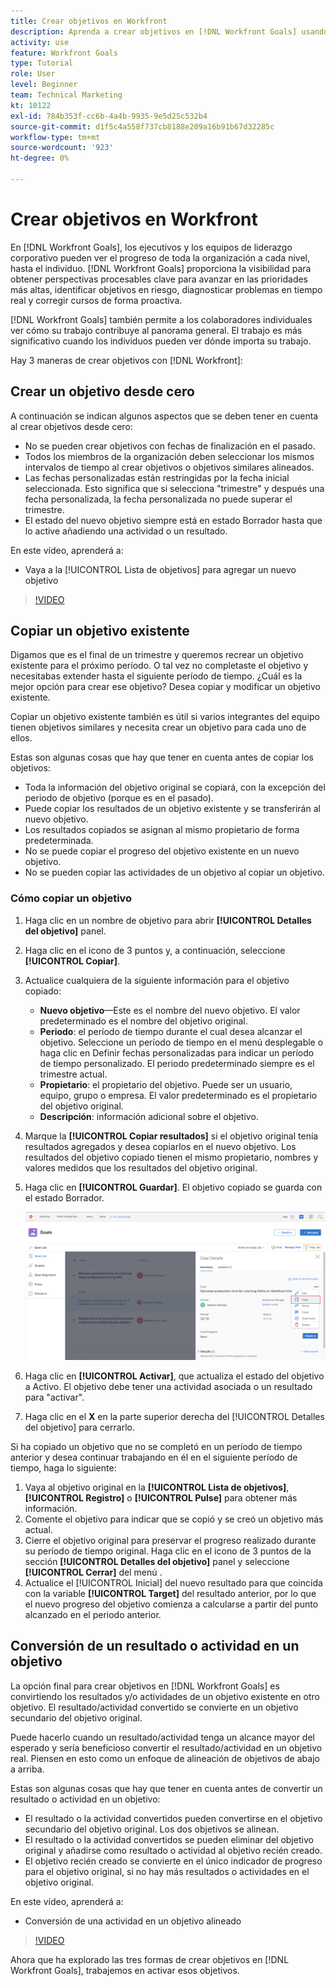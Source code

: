```yaml
---
title: Crear objetivos en Workfront
description: Aprenda a crear objetivos en [!DNL Workfront Goals] usando tres opciones diferentes.
activity: use
feature: Workfront Goals
type: Tutorial
role: User
level: Beginner
team: Technical Marketing
kt: 10122
exl-id: 784b353f-cc6b-4a4b-9935-9e5d25c532b4
source-git-commit: d1f5c4a558f737cb8188e209a16b91b67d32285c
workflow-type: tm+mt
source-wordcount: '923'
ht-degree: 0%

---
```


# Crear objetivos en Workfront

En [!DNL Workfront Goals], los ejecutivos y los equipos de liderazgo corporativo pueden ver el progreso de toda la organización a cada nivel, hasta el individuo. [!DNL Workfront Goals] proporciona la visibilidad para obtener perspectivas procesables clave para avanzar en las prioridades más altas, identificar objetivos en riesgo, diagnosticar problemas en tiempo real y corregir cursos de forma proactiva.

[!DNL Workfront Goals] también permite a los colaboradores individuales ver cómo su trabajo contribuye al panorama general. El trabajo es más significativo cuando los individuos pueden ver dónde importa su trabajo.

Hay 3 maneras de crear objetivos con [!DNL Workfront]:

## Crear un objetivo desde cero

A continuación se indican algunos aspectos que se deben tener en cuenta al crear objetivos desde cero:

* No se pueden crear objetivos con fechas de finalización en el pasado.
* Todos los miembros de la organización deben seleccionar los mismos intervalos de tiempo al crear objetivos o objetivos similares alineados.
* Las fechas personalizadas están restringidas por la fecha inicial seleccionada. Esto significa que si selecciona &quot;trimestre&quot; y después una fecha personalizada, la fecha personalizada no puede superar el trimestre.
* El estado del nuevo objetivo siempre está en estado Borrador hasta que lo active añadiendo una actividad o un resultado.

En este vídeo, aprenderá a:

* Vaya a la [!UICONTROL Lista de objetivos] para agregar un nuevo objetivo

>[!VIDEO](https://video.tv.adobe.com/v/335191/?quality=12)

## Copiar un objetivo existente

Digamos que es el final de un trimestre y queremos recrear un objetivo existente para el próximo período. O tal vez no completaste el objetivo y necesitabas extender hasta el siguiente período de tiempo. ¿Cuál es la mejor opción para crear ese objetivo? Desea copiar y modificar un objetivo existente.

Copiar un objetivo existente también es útil si varios integrantes del equipo tienen objetivos similares y necesita crear un objetivo para cada uno de ellos.

Estas son algunas cosas que hay que tener en cuenta antes de copiar los objetivos:

* Toda la información del objetivo original se copiará, con la excepción del periodo de objetivo (porque es en el pasado).
* Puede copiar los resultados de un objetivo existente y se transferirán al nuevo objetivo.
* Los resultados copiados se asignan al mismo propietario de forma predeterminada.
* No se puede copiar el progreso del objetivo existente en un nuevo objetivo.
* No se pueden copiar las actividades de un objetivo al copiar un objetivo.

### Cómo copiar un objetivo

1. Haga clic en un nombre de objetivo para abrir **[!UICONTROL Detalles del objetivo]** panel.
1. Haga clic en el icono de 3 puntos y, a continuación, seleccione **[!UICONTROL Copiar]**.
1. Actualice cualquiera de la siguiente información para el objetivo copiado:
   * **Nuevo objetivo**—Este es el nombre del nuevo objetivo. El valor predeterminado es el nombre del objetivo original.
   * **Periodo**: el período de tiempo durante el cual desea alcanzar el objetivo. Seleccione un período de tiempo en el menú desplegable o haga clic en Definir fechas personalizadas para indicar un período de tiempo personalizado. El periodo predeterminado siempre es el trimestre actual.
   * **Propietario**: el propietario del objetivo. Puede ser un usuario, equipo, grupo o empresa. El valor predeterminado es el propietario del objetivo original.
   * **Descripción**: información adicional sobre el objetivo.

1. Marque la **[!UICONTROL Copiar resultados]** si el objetivo original tenía resultados agregados y desea copiarlos en el nuevo objetivo. Los resultados del objetivo copiado tienen el mismo propietario, nombres y valores medidos que los resultados del objetivo original.

1. Haga clic en **[!UICONTROL Guardar]**. El objetivo copiado se guarda con el estado Borrador.

   ![Una imagen del [!UICONTROL Detalles del objetivo] panel en [!DNL Workfront Goals] con la variable [!UICONTROL Copiar] option](assets/03-workfront-goals-copy-a-goal.png)

1. Haga clic en **[!UICONTROL Activar]**, que actualiza el estado del objetivo a Activo. El objetivo debe tener una actividad asociada o un resultado para &quot;activar&quot;.

1. Haga clic en el **X** en la parte superior derecha del [!UICONTROL Detalles del objetivo] para cerrarlo.

Si ha copiado un objetivo que no se completó en un período de tiempo anterior y desea continuar trabajando en él en el siguiente período de tiempo, haga lo siguiente:

1. Vaya al objetivo original en la **[!UICONTROL Lista de objetivos]**, **[!UICONTROL Registro]** o **[!UICONTROL Pulse]** para obtener más información.
1. Comente el objetivo para indicar que se copió y se creó un objetivo más actual.
1. Cierre el objetivo original para preservar el progreso realizado durante su período de tiempo original. Haga clic en el icono de 3 puntos de la sección **[!UICONTROL Detalles del objetivo]** panel y seleccione **[!UICONTROL Cerrar]** del menú .
1. Actualice el [!UICONTROL Inicial] del nuevo resultado para que coincida con la variable **[!UICONTROL Target]** del resultado anterior, por lo que el nuevo progreso del objetivo comienza a calcularse a partir del punto alcanzado en el periodo anterior.

## Conversión de un resultado o actividad en un objetivo

La opción final para crear objetivos en [!DNL Workfront Goals] es convirtiendo los resultados y/o actividades de un objetivo existente en otro objetivo. El resultado/actividad convertido se convierte en un objetivo secundario del objetivo original.

Puede hacerlo cuando un resultado/actividad tenga un alcance mayor del esperado y sería beneficioso convertir el resultado/actividad en un objetivo real. Piensen en esto como un enfoque de alineación de objetivos de abajo a arriba.

Estas son algunas cosas que hay que tener en cuenta antes de convertir un resultado o actividad en un objetivo:

* El resultado o la actividad convertidos pueden convertirse en el objetivo secundario del objetivo original. Los dos objetivos se alinean.
* El resultado o la actividad convertidos se pueden eliminar del objetivo original y añadirse como resultado o actividad al objetivo recién creado.
* El objetivo recién creado se convierte en el único indicador de progreso para el objetivo original, si no hay más resultados o actividades en el objetivo original.

En este vídeo, aprenderá a:

* Conversión de una actividad en un objetivo alineado

>[!VIDEO](https://video.tv.adobe.com/v/335192/?quality=12)

Ahora que ha explorado las tres formas de crear objetivos en [!DNL Workfront Goals], trabajemos en activar esos objetivos.
